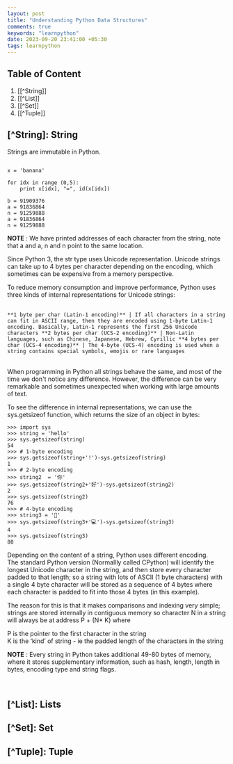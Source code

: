 ```yaml
---
layout: post
title: "Understanding Python Data Structures"
comments: true
keywords: "learnpython"
date: 2023-09-20 23:41:00 +05:30
tags: learnpython 
---
```


## Table of Content

1. [[^String]]
2. [[^List]]
3. [[^Set]] 
4. [[^Tuple]]

## [^String]: String

Strings are immutable in Python.

```

x = 'banana'

for idx in range (0,5):
    print x[idx], "=", id(x[idx])

b = 91909376
a = 91836864
n = 91259888
a = 91836864
n = 91259888
```

**NOTE** : We have printed addresses of each character from the string, note that a and a, n and n point to the same location.

Since Python 3, the str type uses Unicode representation. Unicode strings can take up to 4 bytes per character depending on the encoding, which sometimes can be expensive from a memory perspective.<br/>

To reduce memory consumption and improve performance, Python uses three kinds of internal representations for Unicode strings:<br/><br/>

`
**1 byte per char (Latin-1 encoding)** | If all characters in a string can fit in ASCII range, then they are encoded using 1-byte Latin-1 encoding. Basically, Latin-1 represents the first 256 Unicode characters
**2 bytes per char (UCS-2 encoding)** | Non-Latin languages, such as Chinese, Japanese, Hebrew, Cyrillic
**4 bytes per char (UCS-4 encoding)** | The 4-byte (UCS-4) encoding is used when a string contains special symbols, emojis or rare languages
`
<br/><br/>

When programming in Python all strings behave the same, and most of the time we don't notice any difference. However, the difference can be very remarkable and sometimes unexpected when working with large amounts of text.<br/>

To see the difference in internal representations, we can use the sys.getsizeof function, which returns the size of an object in bytes:
```
>>> import sys
>>> string = 'hello'
>>> sys.getsizeof(string)
54
>>> # 1-byte encoding
>>> sys.getsizeof(string+'!')-sys.getsizeof(string)
1
>>> # 2-byte encoding
>>> string2  = '你'
>>> sys.getsizeof(string2+'好')-sys.getsizeof(string2)
2
>>> sys.getsizeof(string2)
76
>>> # 4-byte encoding
>>> string3 = '🐍'
>>> sys.getsizeof(string3+'💻')-sys.getsizeof(string3)
4
>>> sys.getsizeof(string3)
80
```

Depending on the content of a string, Python uses different encoding.<br/>
The standard Python version (Normallly called CPython) will identify the longest Unicode character in the string, and then store every character padded to that length; so a string with lots of ASCII (1 byte characters) with a single 4 byte character will be stored as a sequence of 4 bytes where each character is padded to fit into those 4 bytes (in this example).<br/>

The reason for this is that it makes comparisons and indexing very simple; strings are stored internally in contiguous memory so character N in a string will always be at address P + (N* K) where<br/>

P is the pointer to the first character in the string<br/>
K is the ‘kind’ of string - ie the padded length of the characters in the string<br/>

**NOTE** : Every string in Python takes additional 49-80 bytes of memory, where it stores supplementary information, such as hash, length, length in bytes, encoding type and string flags.<br/>


<br/>


## [^List]: Lists

## [^Set]: Set

## [^Tuple]: Tuple



